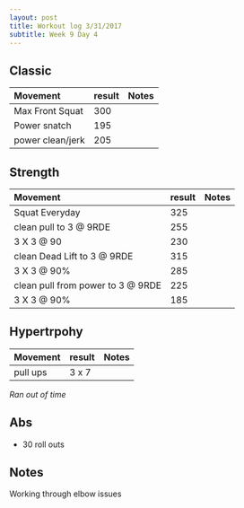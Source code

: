 ```yaml
---
layout: post
title: Workout log 3/31/2017 
subtitle: Week 9 Day 4
---
```


## Classic

| Movement | result | Notes |
| :------ | :--- | :--- |
| Max Front Squat |  300 |  | 
| Power snatch | 195 |  | 
| power clean/jerk | 205 | |

## Strength

| Movement | result | Notes |
| :------ |:--- | :--- |
| Squat Everyday | 325 | | 
| clean pull to 3 @ 9RDE | 255 | |
| 3 X 3 @ 90 | 230 | |
| clean Dead Lift to 3 @ 9RDE | 315 | 
| 3 X 3 @ 90% | 285 | |
| clean pull from power to 3 @ 9RDE | 225 | |
| 3 X 3 @ 90% | 185 | |

## Hypertrpohy

| Movement | result | Notes |
| :------ |:--- | :--- |
| pull ups | 3 x 7 | |

_Ran out of time_

## Abs
* 30 roll outs

## Notes
Working through elbow issues  
